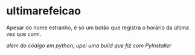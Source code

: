 # ultimarefeicao
Apesar do nome estranho, é só um botão que registra o horário da última vez que comi. 

_além do código em python, upei uma build que fiz com PyInstaller_


